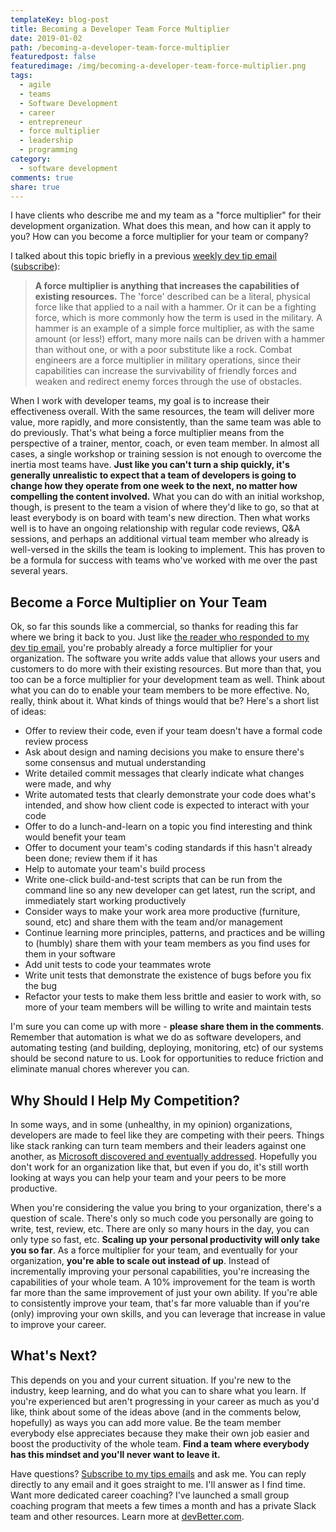 ```yaml
---
templateKey: blog-post
title: Becoming a Developer Team Force Multiplier
date: 2019-01-02
path: /becoming-a-developer-team-force-multiplier
featuredpost: false
featuredimage: /img/becoming-a-developer-team-force-multiplier.png
tags:
  - agile
  - teams
  - Software Development
  - career
  - entrepreneur
  - force multiplier
  - leadership
  - programming
category:
  - software development
comments: true
share: true
---
```


I have clients who describe me and my team as a "force multiplier" for their development organization. What does this mean, and how can it apply to you? How can you become a force multiplier for your team or company?

I talked about this topic briefly in a previous [weekly dev tip email](https://mailchi.mp/ardalis/dev-tip-1379113?e=[UNIQID]) ([subscribe](/tips)):

> **A force multiplier is anything that increases the capabilities of existing resources.** The 'force' described can be a literal, physical force like that applied to a nail with a hammer. Or it can be a fighting force, which is more commonly how the term is used in the military. A hammer is an example of a simple force multiplier, as with the same amount (or less!) effort, many more nails can be driven with a hammer than without one, or with a poor substitute like a rock. Combat engineers are a force multiplier in military operations, since their capabilities can increase the survivability of friendly forces and weaken and redirect enemy forces through the use of obstacles.

When I work with developer teams, my goal is to increase their effectiveness overall. With the same resources, the team will deliver more value, more rapidly, and more consistently, than the same team was able to do previously. That's what being a force multiplier means from the perspective of a trainer, mentor, coach, or even team member. In almost all cases, a single workshop or training session is not enough to overcome the inertia most teams have. **Just like you can't turn a ship quickly, it's generally unrealistic to expect that a team of developers is going to change how they operate from one week to the next, no matter how compelling the content involved.** What you can do with an initial workshop, though, is present to the team a vision of where they'd like to go, so that at least everybody is on board with team's new direction. Then what works well is to have an ongoing relationship with regular code reviews, Q&A sessions, and perhaps an additional virtual team member who already is well-versed in the skills the team is looking to implement. This has proven to be a formula for success with teams who've worked with me over the past several years.

## Become a Force Multiplier on Your Team

Ok, so far this sounds like a commercial, so thanks for reading this far where we bring it back to you. Just like [the reader who responded to my dev tip email](https://mailchi.mp/ardalis/dev-tip-1379125?e=[UNIQID]), you're probably already a force multiplier for your organization. The software you write adds value that allows your users and customers to do more with their existing resources. But more than that, you too can be a force multiplier for your development team as well. Think about what you can do to enable your team members to be more effective. No, really, think about it. What kinds of things would that be? Here's a short list of ideas:

- Offer to review their code, even if your team doesn't have a formal code review process
- Ask about design and naming decisions you make to ensure there's some consensus and mutual understanding
- Write detailed commit messages that clearly indicate what changes were made, and why
- Write automated tests that clearly demonstrate your code does what's intended, and show how client code is expected to interact with your code
- Offer to do a lunch-and-learn on a topic you find interesting and think would benefit your team
- Offer to document your team's coding standards if this hasn't already been done; review them if it has
- Help to automate your team's build process
- Write one-click build-and-test scripts that can be run from the command line so any new developer can get latest, run the script, and immediately start working productively
- Consider ways to make your work area more productive (furniture, sound, etc) and share them with the team and/or management
- Continue learning more principles, patterns, and practices and be willing to (humbly) share them with your team members as you find uses for them in your software
- Add unit tests to code your teammates wrote
- Write unit tests that demonstrate the existence of bugs before you fix the bug
- Refactor your tests to make them less brittle and easier to work with, so more of your team members will be willing to write and maintain tests

I'm sure you can come up with more - **please share them in the comments**. Remember that automation is what we do as software developers, and automating testing (and building, deploying, monitoring, etc) of our systems should be second nature to us. Look for opportunities to reduce friction and eliminate manual chores wherever you can.

## Why Should I Help My Competition?

In some ways, and in some (unhealthy, in my opinion) organizations, developers are made to feel like they are competing with their peers. Things like stack ranking can turn team members and their leaders against one another, as [Microsoft discovered and eventually addressed](https://blog.impraise.com/360-feedback/microsoft-throws-stack-ranking-out-the-window). Hopefully you don't work for an organization like that, but even if you do, it's still worth looking at ways you can help your team and your peers to be more productive.

When you're considering the value you bring to your organization, there's a question of scale. There's only so much code you personally are going to write, test, review, etc. There are only so many hours in the day, you can only type so fast, etc. **Scaling up your personal productivity will only take you so far**. As a force multiplier for your team, and eventually for your organization, **you're able to scale out instead of up**. Instead of incrementally improving your personal capabilities, you're increasing the capabilities of your whole team. A 10% improvement for the team is worth far more than the same improvement of just your own ability. If you're able to consistently improve your team, that's far more valuable than if you're (only) improving your own skills, and you can leverage that increase in value to improve your career.

## What's Next?

This depends on you and your current situation. If you're new to the industry, keep learning, and do what you can to share what you learn. If you're experienced but aren't progressing in your career as much as you'd like, think about some of the ideas above (and in the comments below, hopefully) as ways you can add more value. Be the team member everybody else appreciates because they make their own job easier and boost the productivity of the whole team. **Find a team where everybody has this mindset and you'll never want to leave it.**

Have questions? [Subscribe to my tips emails](/tips) and ask me. You can reply directly to any email and it goes straight to me. I'll answer as I find time. Want more dedicated career coaching? I've launched a small group coaching program that meets a few times a month and has a private Slack team and other resources. Learn more at [devBetter.com](https://devbetter.com).
